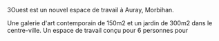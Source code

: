 3Ouest est un nouvel espace de travail à Auray, Morbihan.

Une galerie d'art contemporain de 150m2 et un jardin de 300m2 dans le centre-ville.
Un espace de travail conçu pour 6 personnes pour 